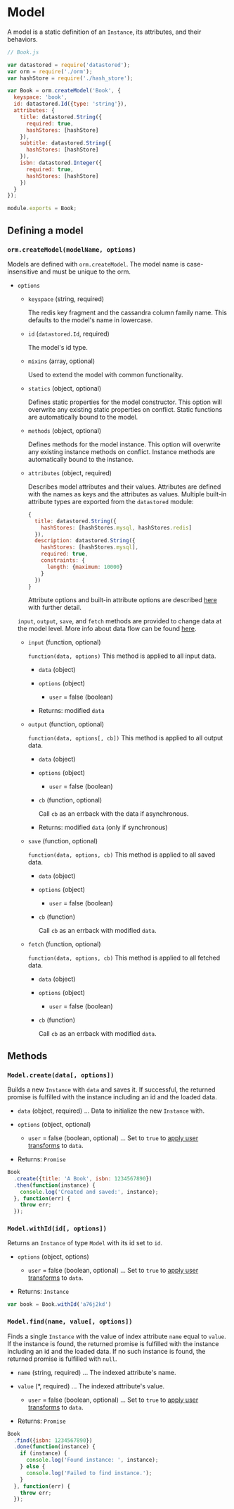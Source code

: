 Model
=====

A model is a static definition of an `Instance`, its attributes, and their behaviors.

```js
// Book.js

var datastored = require('datastored');
var orm = require('./orm');
var hashStore = require('./hash_store');

var Book = orm.createModel('Book', {
  keyspace: 'book',
  id: datastored.Id({type: 'string'}),
  attributes: {
    title: datastored.String({
      required: true,
      hashStores: [hashStore]
    }),
    subtitle: datastored.String({
      hashStores: [hashStore]
    }),
    isbn: datastored.Integer({
      required: true,
      hashStores: [hashStore]
    })
  }
});

module.exports = Book;
```

## Defining a model

### `orm.createModel(modelName, options)`

Models are defined with `orm.createModel`. The model name is case-insensitive and must be unique to the orm.

- `options`

  - `keyspace` (string, required)

    The redis key fragment and the cassandra column family name. This defaults to the model's name in lowercase.

  - `id` (`datastored.Id`, required)

    The model's id type.

  - `mixins` (array, optional)

    Used to extend the model with common functionality.

  - `statics` (object, optional)

    Defines static properties for the model constructor. This option will overwrite any existing static properties on conflict. Static functions are automatically bound to the model.

  - `methods` (object, optional)

    Defines methods for the model instance. This option will overwrite any existing instance methods on conflict. Instance methods are automatically bound to the instance.

  - `attributes` (object, required)

    Describes model attributes and their values. Attributes are defined with the names as keys and the attributes as values. Multiple built-in attribute types are exported from the `datastored` module:

    ```js
    {
      title: datastored.String({
        hashStores: [hashStores.mysql, hashStores.redis]
      }),
      description: datastored.String({
        hashStores: [hashStores.mysql],
        required: true,
        constraints: {
          length: {maximum: 10000}
        }
      })
    }
    ```

    Attribute options and built-in attribute options are described [here](attributes.md) with further detail.

  `input`, `output`, `save`, and `fetch` methods are provided to change data at the model level. More info about data flow can be found [here](data_flow.md).

  - `input` (function, optional)

    `function(data, options)`
    This method is applied to all input data.

    - `data` (object)
    - `options` (object)
      - `user` = false (boolean)

    - Returns: modified `data`

  - `output` (function, optional)

    `function(data, options[, cb])`
    This method is applied to all output data.

    - `data` (object)
    - `options` (object)
      - `user` = false (boolean)
    - `cb` (function, optional)

      Call `cb` as an errback with the data if asynchronous.

    - Returns: modified `data` (only if synchronous)

  - `save` (function, optional)

    `function(data, options, cb)`
    This method is applied to all saved data.

    - `data` (object)
    - `options` (object)
      - `user` = false (boolean)
    - `cb` (function)

      Call `cb` as an errback with modified `data`.

  - `fetch` (function, optional)

    `function(data, options, cb)`
    This method is applied to all fetched data.

    - `data` (object)
    - `options` (object)
      - `user` = false (boolean)
    - `cb` (function)

      Call `cb` as an errback with modified `data`.

## Methods

### `Model.create(data[, options])`

Builds a new `Instance` with `data` and saves it. If successful, the returned promise is fulfilled with the instance including an id and the loaded data.

- `data` (object, required) ... Data to initialize the new `Instance` with.
- `options` (object, optional)
  - `user` = false (boolean, optional) ... Set to `true` to [apply user transforms](security.md) to `data`.

- Returns: `Promise`

```js
Book
  .create({title: 'A Book', isbn: 1234567890})
  .then(function(instance) {
    console.log('Created and saved:', instance);
  }, function(err) {
    throw err;
  });
```

### `Model.withId(id[, options])`

Returns an `Instance` of type `Model` with its id set to `id`.

- `options` (object, options)
  - `user` = false (boolean, optional) ... Set to `true` to [apply user transforms](security.md) to `data`.

- Returns: `Instance`

```js
var book = Book.withId('a76j2kd')
```

### `Model.find(name, value[, options])`

Finds a single `Instance` with the value of index attribute `name` equal to `value`. If the instance is found, the returned promise is fulfilled with the instance including an id and the loaded data. If no such instance is found, the returned promise is fulfilled with `null`.

- `name` (string, required) ... The indexed attribute's name.
- `value` (*, required) ... The indexed attribute's value.
  - `user` = false (boolean, optional) ... Set to `true` to [apply user transforms](security.md) to `data`.

- Returns: `Promise`

```js
Book
  .find({isbn: 1234567890})
  .done(function(instance) {
    if (instance) {
      console.log('Found instance: ', instance);
    } else {
      console.log('Failed to find instance.');
    }
  }, function(err) {
    throw err;
  });
```
